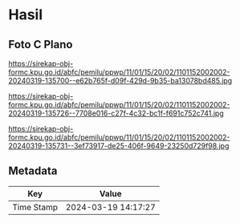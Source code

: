 # Hasil

## Foto C Plano

https://sirekap-obj-formc.kpu.go.id/abfc/pemilu/ppwp/11/01/15/20/02/1101152002002-20240319-135700--e62b765f-d09f-429d-9b35-ba13078bd485.jpg

https://sirekap-obj-formc.kpu.go.id/abfc/pemilu/ppwp/11/01/15/20/02/1101152002002-20240319-135726--7708e016-c27f-4c32-bc1f-f691c752c741.jpg

https://sirekap-obj-formc.kpu.go.id/abfc/pemilu/ppwp/11/01/15/20/02/1101152002002-20240319-135731--3ef73917-de25-406f-9649-23250d729f98.jpg


## Metadata

| Key        | Value               |
| ---------- | ------------------- |
| Time Stamp | 2024-03-19 14:17:27 |



